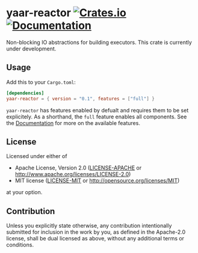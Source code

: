 yaar-reactor
[![Crates.io](https://img.shields.io/crates/v/yaar-reactor.svg)](https://crates.io/crates/yaar-reactor)
[![Documentation](https://docs.rs/yaar-reactor/badge.svg)](https://docs.rs/yaar-reactor/)
====

Non-blocking IO abstractions for building executors. 
This crate is currently under development.

## Usage
Add this to your `Cargo.toml`:
```toml
[dependencies]
yaar-reactor = { version = "0.1", features = ["full"] }
```

`yaar-reactor` has features enabled by defualt and requires them to be set explicitely.
As a shorthand, the `full` feature enables all components.
See the [Documentation](https://docs.rs/yaar-reactor/) for more on the available features.

## License

Licensed under either of

 * Apache License, Version 2.0
   ([LICENSE-APACHE](LICENSE-APACHE) or http://www.apache.org/licenses/LICENSE-2.0)
 * MIT license
   ([LICENSE-MIT](LICENSE-MIT) or http://opensource.org/licenses/MIT)

at your option.

## Contribution

Unless you explicitly state otherwise, any contribution intentionally submitted
for inclusion in the work by you, as defined in the Apache-2.0 license, shall be
dual licensed as above, without any additional terms or conditions.